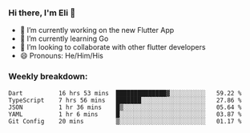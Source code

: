 ### Hi there, I'm Eli 👋
- 🔭 I’m currently working on the new Flutter App
- 🌱 I’m currently learning Go
- 🦄 I’m looking to collaborate with other flutter developers
- 😄 Pronouns: He/Him/His

### Weekly breakdown:
<!--START_SECTION:waka-->

```text
Dart          16 hrs 53 mins  ██████████████▓░░░░░░░░░░   59.22 %
TypeScript    7 hrs 56 mins   ███████░░░░░░░░░░░░░░░░░░   27.86 %
JSON          1 hr 36 mins    █▒░░░░░░░░░░░░░░░░░░░░░░░   05.64 %
YAML          1 hr 6 mins     █░░░░░░░░░░░░░░░░░░░░░░░░   03.87 %
Git Config    20 mins         ▒░░░░░░░░░░░░░░░░░░░░░░░░   01.17 %
```

<!--END_SECTION:waka-->
